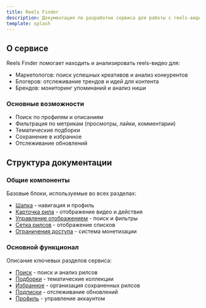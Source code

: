 ```yaml
---
title: Reels Finder
description: Документация по разработке сервиса для работы с reels-видео
template: splash
---
```


## О сервисе

Reels Finder помогает находить и анализировать reels-видео для:
- Маркетологов: поиск успешных креативов и анализ конкурентов
- Блогеров: отслеживание трендов и идей для контента
- Брендов: мониторинг упоминаний и анализ ниши

### Основные возможности
- Поиск по профилям и описаниям
- Фильтрация по метрикам (просмотры, лайки, комментарии)
- Тематические подборки
- Сохранение в избранное
- Отслеживание обновлений

## Структура документации

### Общие компоненты
Базовые блоки, используемые во всех разделах:
- [Шапка](/common/header) - навигация и профиль
- [Карточка рила](/common/reel) - отображение видео и действия
- [Управление отображением](/common/reels-controls) - поиск и фильтры
- [Сетка рилсов](/common/reels-grid) - отображение списков
- [Ограничения доступа](/common/paywall) - система монетизации

### Основной функционал
Описание ключевых разделов сервиса:
- [Поиск](/features/search) - поиск и анализ рилсов
- [Подборки](/features/collections) - тематические коллекции
- [Избранное](/features/favorites) - организация сохраненных рилсов
- [Подписки](/features/subscriptions) - отслеживание обновлений
- [Профиль](/features/profile) - управление аккаунтом